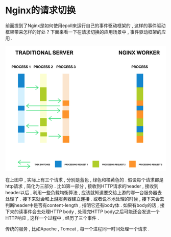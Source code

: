 # Nginx的请求切换

前面提到了Nginx是如何使用epoll来运行自己的事件驱动框架的 , 这样的事件驱动框架带来怎样的好处 ? 下面来看一下在请求切换的应用场景中 , 事件驱动框架的应用 .

![](/assets/qingqiuqiehuan.png)

在上图中 , 实际上有三个请求 , 分别是蓝色 , 绿色和橘黄色的 . 假设每个请求都是http请求 , 简化为三部分 . 比如第一部分 , 接收到HTTP请求的header , 接收到header以后 , 利用一些负载均衡算法 , 应该就知道要交给上游的哪一台服务器去处理了 . 接下来就会和上游服务器建立连接 . 或者说本地处理的时候 , 接下来会去判断header中是否有content-length , 指明它还有body体 . 如果有body的话 , 接下来的读事件会去处理HTTP body , 处理完HTTP body之后可能还会发送一个HTTP响应 , 这样一个过程中 , 经历了三个事件 . 

传统的服务 , 比如Apache , Tomcat , 每一个进程同一时间处理一个请求 .

